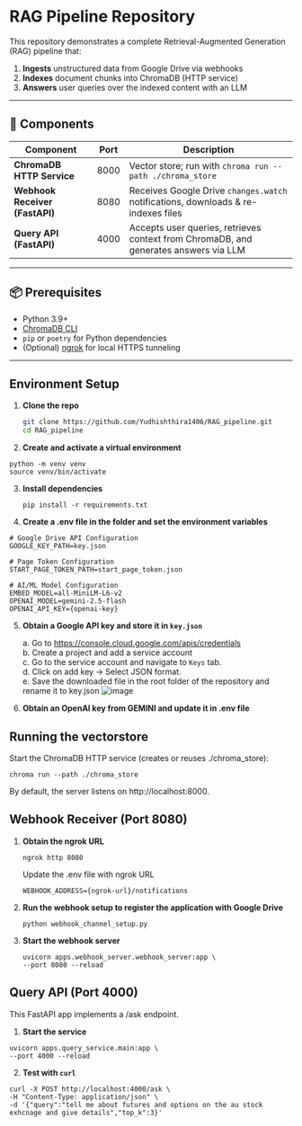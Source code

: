 # RAG Pipeline Repository

This repository demonstrates a complete Retrieval-Augmented Generation (RAG) pipeline that:

1. **Ingests** unstructured data from Google Drive via webhooks  
2. **Indexes** document chunks into ChromaDB (HTTP service)  
3. **Answers** user queries over the indexed content with an LLM  

---

## 🚀 Components

| Component                        | Port  | Description                                                                          |
|----------------------------------|-------|--------------------------------------------------------------------------------------|
| **ChromaDB HTTP Service**        | 8000  | Vector store; run with `chroma run --path ./chroma_store`                           |
| **Webhook Receiver (FastAPI)**   | 8080  | Receives Google Drive `changes.watch` notifications, downloads & re-indexes files    |
| **Query API (FastAPI)**          | 4000  | Accepts user queries, retrieves context from ChromaDB, and generates answers via LLM |

---

## 📦 Prerequisites

- Python 3.9+  
- [ChromaDB CLI](https://github.com/chroma-core/chroma)  
- `pip` or `poetry` for Python dependencies  
- (Optional) [ngrok](https://ngrok.com/) for local HTTPS tunneling  

---

## Environment Setup

1. **Clone the repo**  
   ```bash
   git clone https://github.com/Yudhishthira1406/RAG_pipeline.git
   cd RAG_pipeline
   ```
2. **Create and activate a virtual environment**
  ```
  python -m venv venv
  source venv/bin/activate
  ```
3. **Install dependencies**
   ```
   pip install -r requirements.txt
   ```
4. **Create a .env file in the folder and set the environment variables**
  ```
  # Google Drive API Configuration
  GOOGLE_KEY_PATH=key.json

  # Page Token Configuration
  START_PAGE_TOKEN_PATH=start_page_token.json

  # AI/ML Model Configuration
  EMBED_MODEL=all-MiniLM-L6-v2
  OPENAI_MODEL=gemini-2.5-flash
  OPENAI_API_KEY={openai-key}
  ```
5. **Obtain a Google API key and store it in `key.json`**
   
   a. Go to https://console.cloud.google.com/apis/credentials <br>
   b. Create a project and add a service account <br>
   c. Go to the service account and navigate to `Keys` tab.<br>
   d. Click on add key -> Select JSON format. <br>
   e. Save the downloaded file in the root folder of the repository and rename it to key.json
![image](https://github.com/user-attachments/assets/4ffc0ad8-d52d-41bb-b268-e38c733aac94)

7. **Obtain an OpenAI key from GEMINI and update it in .env file**


## Running the vectorstore

Start the ChromaDB HTTP service (creates or reuses ./chroma_store):
```
chroma run --path ./chroma_store
```
By default, the server listens on http://localhost:8000.

## Webhook Receiver (Port 8080)
1. **Obtain the ngrok URL**
   ```
   ngrok http 8080
   ```
   Update the .env file with ngrok URL
   ```
   WEBHOOK_ADDRESS={ngrok-url}/notifications
   ```

2. **Run the webhook setup to register the application with Google Drive**
   ```
   python webhook_channel_setup.py
   ```
3. **Start the webhook server**
   ```
   uvicorn apps.webhook_server.webhook_server:app \
   --port 8080 --reload
   ```

## Query API (Port 4000)
This FastAPI app implements a /ask endpoint.
1. **Start the service**
  ```
  uvicorn apps.query_service.main:app \
  --port 4000 --reload
  ```
2. **Test with `curl`**
```
curl -X POST http://localhost:4000/ask \
-H "Content-Type: application/json" \
-d '{"query":"tell me about futures and options on the au stock exhcnage and give details","top_k":3}'
```
   



